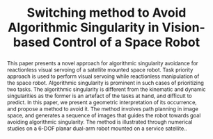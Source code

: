 ---
layout: project-page-new
title: "Switching method to Avoid Algorithmic Singularity in Vision-based
Control of a Space Robot"
authors:
  - name: Suril V. Shah
    sup: 1
  - name: V. V. Anurag
    sup: 1
  - name: A. H. Abdul Hafez
    sup: 2
  - name: K.Madhava Krishna
    sup: 1
affiliations:
  - name: IIIT Hyderabad, India
    link: https://robotics.iiit.ac.in
    sup: 1
  - name: Hasan Kalyoncu University, Sahinbey
    link: https://www.studyinturkiye.gov.tr/UniversityTurkey/Detail?uId=138586
    sup: 2
permalink: /publications/2015/Suril_Switching-method/
abstract: "This paper presents a novel approach for algorithmic singularity avoidance for reactionless visual servoing of a satellite mounted space robot. Task priority approach is used to perform visual servoing while reactionless manipulation of the space robot. Algorithmic singularity is prominent in such cases of prioritizing two tasks. The algorithmic singularity is different from the kinematic and dynamic singularities as the former is an artefact of the tasks at hand, and difficult to predict. In this paper, we present a geometric interpretation of its occurrence, and propose a method to avoid it. The method involves path planning in image space, and generates a sequence of images that guides the robot towards goal avoiding algorithmic singularity. The method is illustrated through numerical studies on a 6-DOF planar dual-arm robot mounted on a service satellite.."
paper: https://ieeexplore.ieee.org/stamp/stamp.jsp?tp=&arnumber=7251467
# iframe: https://www.youtube.com/embed/jhjskX4FQwA

---